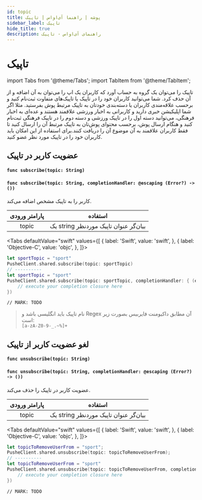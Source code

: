 ```yaml
---
id: topic
title: پوشه | راهنما آی‌اواس | تاپیک
sidebar_label: تاپیک
hide_title: true
description: راهنمای آی‌اواس - تاپیک
---
```


# تاپیک

import Tabs from '@theme/Tabs';
import TabItem from '@theme/TabItem';

تاپیک را می‌توان یک گروه به حساب آورد که کاربران یک اپ را می‌توان به آن اضافه و از آن حذف کرد. شما می‌توانید کاربران خود را در تاپیک یا تاپیک‌های متفاوت ثبت‌نام کنید و برحسب علاقه‌مندی کاربران یا دسته‌بندی خودتان به تاپیک مرتبط پوش بفرستید. مثلا اگر شما اپلیکیشن خبری دارید و کاربرانی به اخبار ورزشی علاقمند هستند و عده‌ای به اخبار فرهنگی، می‌توانید دسته اول را در تاپیک ورزشی و دسته دوم را در تاپیک فرهنگی ثبت‌نام کنید و هنگام ارسال پوش، برحسب محتوای پوش‌تان به تاپیک مرتبط آن را ارسال کنید تا فقط کاربران علاقمند به آن موضوع آن را دریافت کنند.برای استفاده از این امکان باید کاربران خود را در تاپیک مورد نظر عضو کنید. 


## عضویت کاربر در تاپیک

<div dir='ltr'>

#### `func subscribe(topic: String)`
#### `func subscribe(topic: String, completionHandler: @escaping (Error?) -> ())`

</div>

کاربر را به تاپیک‌ مشخص اضافه می‌کند.

|پارامتر ورودی|استفاده|
|:--:|--|
|topic|یک string بیان‌گر عنوان تاپیک موردنظر|

<Tabs
  defaultValue="swift"
  values={[
    { label: 'Swift', value: 'swift', },
    { label: 'Objective-C', value: 'objc', },
  ]}>

<TabItem value="swift">

```swift
let sportTopic = "sport"
PusheClient.shared.subscribe(topic: sportTopic)
// ----------
let sportTopic = "sport"
PusheClient.shared.subscribe(topic: sportTopic, completionHandler: { (error) in
    // execute your completion closure here
})
```

</TabItem>

<TabItem value="objc">

```objc
// MARK: TODO
```

</TabItem>

</Tabs>

> نام تاپیک باید انگلیسی باشد و Regex آن مطابق داکیومنت فایربیس بصورت زیر است: <br />
> `[a-zA-Z0-9-_.~%]+`

## لغو عضویت کاربر از تاپیک

<div dir='ltr'>

#### `func unsubscribe(topic: String)`
#### `func unsubscribe(topic: String, completionHandler: @escaping (Error?) -> ())`

</div>

عضویت کاربر در تاپیک را حذف می‌کند.

|پارامتر ورودی|استفاده|
|:--:|--|
|topic|یک string بیان‌گر عنوان تاپیک موردنظر|

<Tabs
  defaultValue="swift"
  values={[
    { label: 'Swift', value: 'swift', },
    { label: 'Objective-C', value: 'objc', },
  ]}>

<TabItem value="swift">

```swift
let topicToRemoveUserFrom = "sport";
PusheClient.shared.unsubscribe(topic: topicToRemoveUserFrom);
// ----------
let topicToRemoveUserFrom = "sport"
PusheClient.shared.unsubscribe(topic: topicToRemoveUserFrom, completionHandler: { (error) in
    // execute your completion closure here
})
```

</TabItem>

<TabItem value="objc">

```objc
// MARK: TODO
```

</TabItem>

</Tabs>
